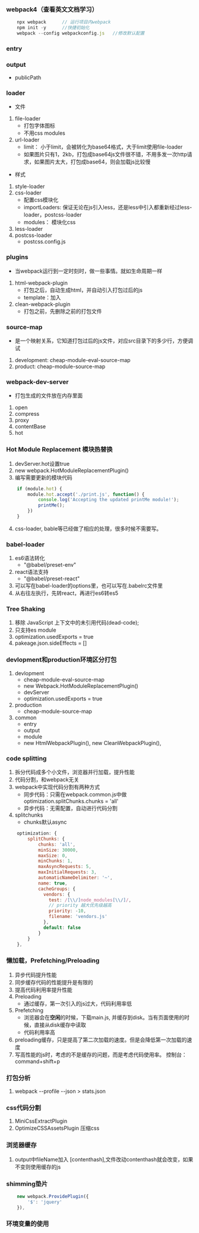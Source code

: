 ### webpack4（查看英文文档学习）

```js
    npx webpack      // 运行项目内webpack
    npm init -y      //快捷初始化
    webpack --config webpackconfig.js   //修改默认配置
```

### entry

### output
* publicPath

### loader

* 文件
1. file-loader
    - 打包字体图标
    - 不用css modules
2. url-loader
    - limit： 小于limit，会被转化为base64格式，大于limit使用file-loader
    - 如果图片只有1，2kb，打包成base64js文件很不错，不用多发一次http请求，如果图片太大，打包成base64，则会加载js比较慢

* 样式
1. style-loader
2. css-loader
   - 配置css模块化
   - importLoaders: 保证无论在js引入less，还是less中引入都重新经过less-loader，postcss-loader
   - modules： 模块化css
3. less-loader
4. postcss-loader
   - postcss.config.js

### plugins
* 当webpack运行到一定时刻时，做一些事情。就如生命周期一样
  
1. html-webpack-plugin
   - 打包之后，自动生成html，并自动引入打包过后的js
   - template：加入
2. clean-webpack-plugin
   - 打包之前，先删除之前的打包文件

### source-map
* 是一个映射关系，它知道打包过后的js文件，对应src目录下的多少行，方便调试
1. development: cheap-module-eval-source-map
2. product: cheap-module-source-map

### webpack-dev-server
* 打包生成的文件放在内存里面
1. open
2. compress
3. proxy
4. contentBase
5. hot

### Hot Module Replacement 模块热替换
1. devServer.hot设置true
2. new webpack.HotModuleReplacementPlugin()
3. 编写需要更新的模块代码
```js
    if (module.hot) {
        module.hot.accept('./print.js', function() {
            console.log('Accepting the updated printMe module!');
            printMe();
        })
    }
```
4. css-loader, bable等已经做了相应的处理，很多时候不需要写。

### babel-loader
1. es6语法转化
   - "@babel/preset-env"
2. react语法支持
   - "@babel/preset-react"
3. 可以写在babel-loader的options里，也可以写在.babelrc文件里
4. 从右往左执行，先转react，再进行es6转es5

### Tree Shaking
1. 移除 JavaScript 上下文中的未引用代码(dead-code);
2. 只支持es module
3. optimization.usedExports = true
4. pakeage.json.sideEffects = []

### devlopment和production环境区分打包
1. devlopment
    - cheap-module-eval-source-map
    - new Webpack.HotModuleReplacementPlugin()
    - devServer
    - optimization.usedExports = true
2. production
    - cheap-module-source-map
3. common 
    - entry
    - output
    - module
    - new HtmlWebpackPlugin(), new CleanWebpackPlugin(),

### code splitting
1. 拆分代码成多个小文件，浏览器并行加载，提升性能
2. 代码分割，和webpack无关
3. webpack中实现代码分割有两种方式
    - 同步代码：只需在webpack.common.js中做optimization.splitChunks.chunks = 'all'
    - 异步代码：无需配置，自动进行代码分割
4. splitchunks
   - chunks默认async
```js
    optimization: {
        splitChunks: {
            chunks: 'all',
            minSize: 30000,
            maxSize: 0,
            minChunks: 1,
            maxAsyncRequests: 5,
            maxInitialRequests: 3,
            automaticNameDelimiter: '~',
            name: true,
            cacheGroups: {
              vendors: {
                test: /[\\/]node_modules[\\/]/,
                // priority 越大优先级越高
                priority: -10,
                filename: 'vendors.js'
              },
              default: false
            }
        }
    },
```

### 懒加载，Prefetching/Preloading
1. 异步代码提升性能
2. 同步缓存代码的性能提升是有限的
3. 提高代码利用率提升性能
4. Preloading
   - 通过缓存，第一次引入的js过大，代码利用率低
5. Prefetching
   - 浏览器会在**空闲**的时候，下载main.js, 并缓存到disk。当有页面使用的时候，直接从disk缓存中读取
   - 代码利用率高
6. preloading缓存，只是提高了第二次加载的速度。但是会降低第一次加载的速度
7. 写高性能的js时，考虑的不是缓存的问题，而是考虑代码使用率。 控制台：command+shift+p

### 打包分析
1. webpack --profile --json > stats.json

### css代码分割
1. MiniCssExtractPlugin
2. OptimizeCSSAssetsPlugin 压缩css

### 浏览器缓存
1. output中fileName加入 [contenthash],文件改动contenthash就会改变，如果不变则使用缓存的js

### shimming垫片
```js
    new webpack.ProvidePlugin({
        '$': 'jquery'
    }),
```
### 环境变量的使用





